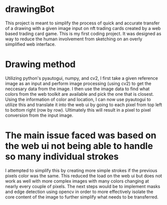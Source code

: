 # drawingBot
This project is meant to simplify the process of quick and accurate transfer of a drawing with a given image input on nft trading cards created by a web based trading card game.
This is my first coding project.
It was designed as way to reduce the human involvement from sketching on an overly simplified web interface.
# Drawing method
Utilizing python's pyautogui, numpy, and cv2, I first take a given reference image as an input and perform image processing (using cv2) to get the neccesary data from the image.
I then use the image data to find what colors from the web toolkit are available and pick the one that is closest.
Using the information of color and location, I can now use pyautogui to utilize this and translate it into the web ui by going to each pixel from top left to bottom right (row by row).
Ultimately this will result in a pixel to pixel conversion from the input image.
# The main issue faced was based on the web ui not being able to handle so many individual strokes
I attempted to simplify this by creating more simple strokes if the previous pixels color was the same.
This reduced the load on the web ui but does not work as well with more complex images with many colors changing at nearly every couple of pixels.
The next steps would be to implement masks and edge detection using opencv in order to more effectively isolate the core content of the image to further simplify what needs to be transferred.

